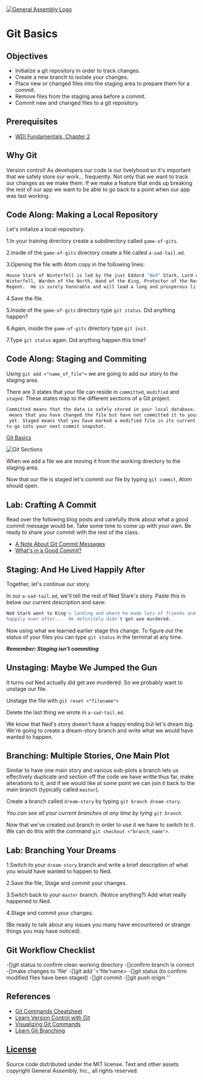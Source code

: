 [![General Assembly Logo](https://camo.githubusercontent.com/1a91b05b8f4d44b5bbfb83abac2b0996d8e26c92/687474703a2f2f692e696d6775722e636f6d2f6b6538555354712e706e67)](https://generalassemb.ly/education/web-development-immersive)

# Git Basics

## Objectives

-   Initialize a git repository in order to track changes.
-   Create a new branch to isolate your changes.
-   Place new or changed files into the staging area to prepare them for a
commit.
-   Remove files from the staging area before a commit.
-   Commit new and changed files to a git repository.

## Prerequisites

-   [WDI Fundamentals, Chapter 2](http://fundamentals.generalassemb.ly/02_chapter/intro.html)

## Why Git

Version control! As developers our code is our livelyhood so it's important
that we safely store our work... frequently.  Not only that we want to track our
changes as we make them.  If we make a feature that ends up breaking the rest of
our app we want to be able to go back to a point when our app was last working.

## Code Along: Making a Local Repository

Let's initalize a local repository.

1.In your training directory create a subdirectory called `game-of-gits`.

2.Inside of the `game-of-gits` directory create a file called `a-sad-tail.md`.

3.Opening the file with Atom copy in the following lines:

```bash
House Stark of Winterfell is led by the just Eddard "Ned" Stark, Lord of
Winterfell, Warden of the North, Hand of the King, Protector of the Realm,
Regent.  He is surely honorable and will lead a long and prosperous life.
```

4.Save the file.

5.Inside of the `game-of-gits` directory type `git status`. Did anything happen?

6.Again, inside the `game-of-gits` directory type `git init`.

7.Type `git status` again. Did anything happen this time?

## Code Along: Staging and Commiting

Using `git add <"name_of_file">` we are going to add our story to the staging
area.

There are 3 states that your file can reside in `committed`, `modified` and
`staged`.  These states map to the different sections of a Git project.

```bash
Committed means that the data is safely stored in your local database. Modified
 means that you have changed the file but have not committed it to your database
 yet. Staged means that you have marked a modified file in its current version
to go into your next commit snapshot.
```

[Git Basics](https://git-scm.com/book/en/v2/Getting-Started-Git-Basics)

![Git Sections](https://git-scm.com/book/en/v2/book/01-introduction/images/areas.png)

When we add a file we are moving it from the working directory to the staging
area.

Now that our file is staged let's commit our file by typing `git commit`, Atom
should open.

## Lab: Crafting A Commit

Read over the following blog posts and carefully think about what a good commit
message would be. Take some time to come up with your own. Be ready to share
your commit with the rest of the class.

-   [A Note About Git Commit Messages](http://tbaggery.com/2008/04/19/a-note-about-git-commit-messages.html)
-   [What's in a Good Commit?](http://dev.solita.fi/2013/07/04/whats-in-a-good-commit.html)

## Staging: And He Lived Happily After

Together, let's continue our story.

In our `a-sad-tail.md`, we'll tell the rest of Ned Stark's story.  Paste this in
below our current description and save:

```sh
Ned Stark went to King's landing and where he made lots of friends and lived
happily ever after...  He definitely didn't get axe murdered.
```

Now using what we learned earlier stage this change. To figure out the status
of your files you can type `git status` in the terminal at any time.

___Remember: Staging isn't commiting___

## Unstaging: Maybe We Jumped the Gun

It turns out Ned actually did get axe murdered. So we probably want to unstage
our file.

Unstage the file with `git reset <"filename">`

Delete the last thing we wrote in `a-sad-tail.md`.

We know that Ned's story doesn't have a happy ending but let's dream big.  We're
going to create a dream-story branch and write what we would have wanted to
happen.

## Branching: Multiple Stories, One Main Plot

Similar to have one main story and various sub-plots a branch lets us
effectively duplicate and section off the code we have writte thus far, make
alterations to it, and if we would like at some point we can join it back to the
main branch (typically called `master`).

Create a branch called `dream-story` by typing `git branch dream-story`.

_You can see all your current branches at any time by tying `git branch`._

Now that we've created out branch in order to use it we have to switch to it.
We can do this with the command `git checkout <"branch_name">`.

## Lab: Branching Your Dreams

1.Switch to your `dream-story` branch and write a brief description of what
you would have wanted to happen to Ned.

2.Save the file, Stage and commit your changes.

3.Switch back to your `master` branch. (Notice anything?) Add what really
happened to Ned.

4.Stage and commit your changes.

(Be ready to talk about any issues you many have encountered or strange things
you may have noticed).

## Git Workflow Checklist

-[]git status to confirm clean working directory
-[]confirm branch is correct
-[]make changes to 'file'
-[]git add '<'file'name>
-[]git status (to confirm modified files have been staged)
-[]git commit
-[]git push origin '<branch>'

## References

-   [Git Commands Cheatsheet](command-reference.md)
-   [Learn Version Control with Git](http://www.git-tower.com/learn/git/ebook)
-   [Visualizing Git Commands](http://www.wei-wang.com/ExplainGitWithD3/)
-   [Learn Git Branching](http://pcottle.github.io/learnGitBranching/)

## [License](LICENSE)

Source code distributed under the MIT license. Text and other assets copyright
General Assembly, Inc., all rights reserved.
